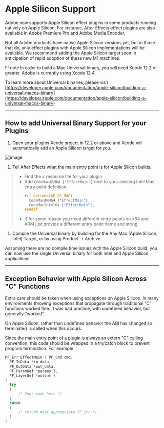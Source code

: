 # Apple Silicon Support

Adobe now supports Apple Silicon effect plugins in some products running natively on Apple Silicon. For instance, After Effects effect plugins are also available in Adobe Premiere Pro and Adobe Media Encoder.

Not all Adobe products have native Apple Silicon versions yet, but in those that do, only effect plugins with Apple Silicon implementations will be available. We recommend adding the Apple Silicon target soon in anticipation of rapid adoption of these new M1 machines.

!!! note
 In order to build a Mac Universal binary, you will need Xcode 12.2 or greater. Adobe is currently using Xcode 12.4.

To learn more about Universal binaries, please visit [https://developer.apple.com/documentation/apple-silicon/building-a-universal-macos-binary](https://developer.apple.com/documentation/apple-silicon/building-a-universal-macos-binary)

---

## How to add Universal Binary Support for your Plugins

1. Open your plugins Xcode project in 12.2 or above and Xcode will automatically add an Apple Silicon target for you.

![image](intro/images/mac_universal_build.png)
1. Tell After Effects what the main entry point is for Apple Silicon builds.

> * Find the .r resource file for your plugin.
> * Add `CodeMacARM64 {"EffectMain"}` next to your existing Intel Mac entry point definition.
>   ```c++
>   #if defined(AE_OS_MAC)
>     CodeMacARM64 {"EffectMain"},
>     CodeMacIntel64 {"EffectMain"},
>   #endif
>   ```
> * If for some reason you need different entry points on x64 and ARM just provide a different entry point name and string.
1. Compile the Universal binary by building for the Any Mac (Apple Silicon, Intel) Target, or by using Product -> Archive.

Assuming there are no compile time issues with the Apple Silicon build, you can now use the single Universal binary for both Intel and Apple Silicon applications.

---

## Exception Behavior with Apple Silicon Across "C" Functions

Extra care should be taken when using exceptions on Apple Silicon. In many environments throwing exceptions that propagate through traditional "C" functions worked fine. It was bad practice, with undefined behavior, but generally "worked".

On Apple Silicon, rather than undefined behavior the ABI has changed so terminate() is called when this occurs.

Since the main entry point of a plugin is always an extern "C" calling convention, this code should be wrapped in a try/catch block to prevent program termination. For example:

```c++
PF_Err EffectMain ( PF_Cmd cmd,
  PF_InData *in_data,
  PF_OutData *out_data,
  PF_ParamDef *params[],
  PF_LayerDef *output )
{
  try
  {
      /* Your code here */
  }
  catch
  {
      /* return most appropriate PF_Err */
  }
}
```
